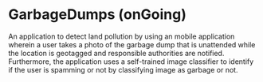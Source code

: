 # GarbageDumps (onGoing)

 An application to detect land pollution by using an mobile application wherein a user takes a photo of the garbage dump that is unattended while the location is geotagged and responsible authorities are notified. Furthermore, the application uses a self-trained image classifier to identify if the user is spamming or not by classifying image as garbage or not.  
